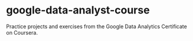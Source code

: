 # google-data-analyst-course
Practice projects and exercises from the Google Data Analytics Certificate on Coursera.
